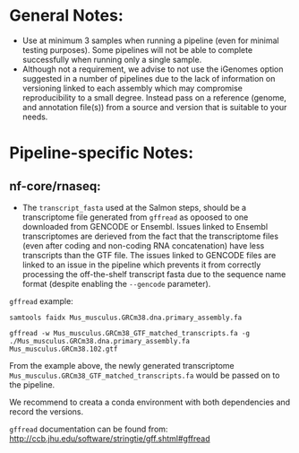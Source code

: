 # General Notes:
* Use at minimum 3 samples when running a pipeline (even for minimal testing purposes). Some pipelines will not be able to complete successfully when running only a single sample.
* Although not a requirement, we advise to not use the iGenomes option suggested in a number of pipelines due to the lack of information on versioning linked to each assembly which may compromise reproducibility to a small degree. Instead pass on a reference (genome, and annotation file(s)) from a source and version that is suitable to your needs.

# Pipeline-specific Notes:
## nf-core/rnaseq:
* The `transcript_fasta` used at the Salmon steps, should be a transcriptome file generated from `gffread` as opoosed to one downloaded from GENCODE or Ensembl. Issues linked to Ensembl transcriptomes are derieved from the fact that the transcriptome files (even after coding and non-coding RNA concatenation) have less transcripts than the GTF file. The issues linked to GENCODE files are linked to an issue in the pipeline which prevents it from correctly processing the off-the-shelf transcript fasta due to the sequence name format (despite enabling the `--gencode` parameter).

`gffread` example:

```
samtools faidx Mus_musculus.GRCm38.dna.primary_assembly.fa

gffread -w Mus_musculus.GRCm38_GTF_matched_transcripts.fa -g ./Mus_musculus.GRCm38.dna.primary_assembly.fa Mus_musculus.GRCm38.102.gtf
```

From the example above, the newly generated transcriptome `Mus_musculus.GRCm38_GTF_matched_transcripts.fa` would be passed on to the pipeline.

We recommend to creata a conda environment with both dependencies and record the versions.

`gffread` documentation can be found from: http://ccb.jhu.edu/software/stringtie/gff.shtml#gffread
